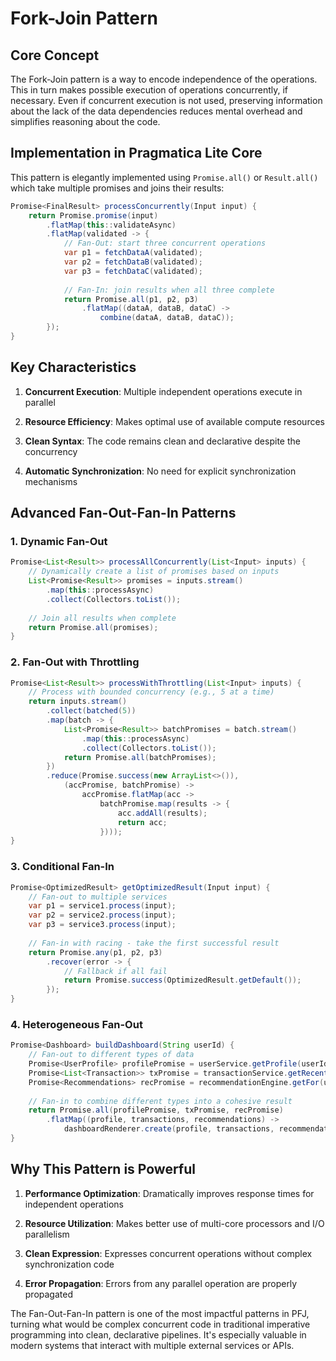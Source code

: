 # Fork-Join Pattern

## Core Concept

The Fork-Join pattern is a way to encode independence of the operations. This in turn makes
possible execution of operations concurrently, if necessary. Even if concurrent execution is not used, preserving information about 
the lack of the data dependencies reduces mental overhead and simplifies reasoning about the code.

## Implementation in Pragmatica Lite Core

This pattern is elegantly implemented using `Promise.all()` or `Result.all()` which take multiple promises and joins their results:

```java
Promise<FinalResult> processConcurrently(Input input) {
    return Promise.promise(input)
        .flatMap(this::validateAsync)
        .flatMap(validated -> {
            // Fan-Out: start three concurrent operations
            var p1 = fetchDataA(validated);
            var p2 = fetchDataB(validated);
            var p3 = fetchDataC(validated);
            
            // Fan-In: join results when all three complete
            return Promise.all(p1, p2, p3)
                .flatMap((dataA, dataB, dataC) -> 
                    combine(dataA, dataB, dataC));
        });
}
```

## Key Characteristics

1. **Concurrent Execution**: Multiple independent operations execute in parallel

2. **Resource Efficiency**: Makes optimal use of available compute resources

3. **Clean Syntax**: The code remains clean and declarative despite the concurrency

4. **Automatic Synchronization**: No need for explicit synchronization mechanisms

## Advanced Fan-Out-Fan-In Patterns

### 1. Dynamic Fan-Out

```java
Promise<List<Result>> processAllConcurrently(List<Input> inputs) {
    // Dynamically create a list of promises based on inputs
    List<Promise<Result>> promises = inputs.stream()
        .map(this::processAsync)
        .collect(Collectors.toList());
    
    // Join all results when complete
    return Promise.all(promises);
}
```

### 2. Fan-Out with Throttling

```java
Promise<List<Result>> processWithThrottling(List<Input> inputs) {
    // Process with bounded concurrency (e.g., 5 at a time)
    return inputs.stream()
        .collect(batched(5))
        .map(batch -> {
            List<Promise<Result>> batchPromises = batch.stream()
                .map(this::processAsync)
                .collect(Collectors.toList());
            return Promise.all(batchPromises);
        })
        .reduce(Promise.success(new ArrayList<>()), 
            (accPromise, batchPromise) -> 
                accPromise.flatMap(acc -> 
                    batchPromise.map(results -> {
                        acc.addAll(results);
                        return acc;
                    })));
}
```

### 3. Conditional Fan-In

```java
Promise<OptimizedResult> getOptimizedResult(Input input) {
    // Fan-out to multiple services
    var p1 = service1.process(input);
    var p2 = service2.process(input);
    var p3 = service3.process(input);
    
    // Fan-in with racing - take the first successful result
    return Promise.any(p1, p2, p3)
        .recover(error -> {
            // Fallback if all fail
            return Promise.success(OptimizedResult.getDefault());
        });
}
```

### 4. Heterogeneous Fan-Out

```java
Promise<Dashboard> buildDashboard(String userId) {
    // Fan-out to different types of data
    Promise<UserProfile> profilePromise = userService.getProfile(userId);
    Promise<List<Transaction>> txPromise = transactionService.getRecent(userId);
    Promise<Recommendations> recPromise = recommendationEngine.getFor(userId);
    
    // Fan-in to combine different types into a cohesive result
    return Promise.all(profilePromise, txPromise, recPromise)
        .flatMap((profile, transactions, recommendations) -> 
            dashboardRenderer.create(profile, transactions, recommendations));
}
```

## Why This Pattern is Powerful

1. **Performance Optimization**: Dramatically improves response times for independent operations

2. **Resource Utilization**: Makes better use of multi-core processors and I/O parallelism

3. **Clean Expression**: Expresses concurrent operations without complex synchronization code

4. **Error Propagation**: Errors from any parallel operation are properly propagated

The Fan-Out-Fan-In pattern is one of the most impactful patterns in PFJ, turning what would be complex concurrent code in traditional imperative programming into clean, declarative pipelines. It's especially valuable in modern systems that interact with multiple external services or APIs.

